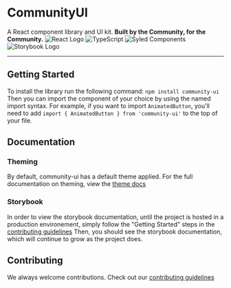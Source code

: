 # CommunityUI
A React component library and UI kit.
**Built by the Community, for the Community.**
![React Logo](https://img.shields.io/badge/React-20232A?style=for-the-badge&logo=react&logoColor=61DAFB) ![TypeScript](https://img.shields.io/badge/TypeScript-007ACC?style=for-the-badge&logo=typescript&logoColor=white) ![Syled Components](https://img.shields.io/badge/styled--components-DB7093?style=for-the-badge&logo=styled-components&logoColor=white) ![Storybook Logo](https://i.imgur.com/1wo0uBy.png)
***

## Getting Started

To install the library run the following command:
`npm install community-ui`
Then you can import the component of your choice by using the named import syntax. 
For example, if you want to import `AnimatedButton`, you'll need to add `import { AnimatedButton } from 'community-ui'` 
to the top of your file.

## Documentation

### Theming

By default, community-ui has a default theme applied. 
For the full documentation on theming, view the [theme docs](https://github.com/open-code-academy/community-ui/tree/main/src/core/theme/README.md)

### Storybook
In order to view the storybook documentation, until the project is hosted in a production environement, simply follow the
"Getting Started" steps in the [contributing guidelines](https://github.com/open-code-academy/community-ui/tree/develop/docs/CONTRIBUTING.md)
Then, you should see the storybook documentation, which will continue to grow as the project does.

## Contributing
We always welcome contributions. Check out our [contributing guidelines](https://github.com/open-code-academy/community-ui/tree/main/docs/CONTRIBUTING.md)



